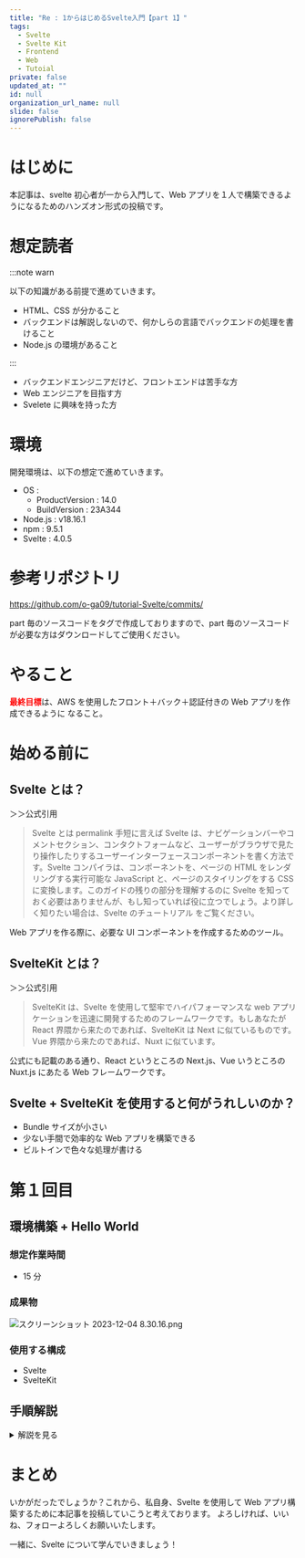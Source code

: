 ```yaml
---
title: "Re : 1からはじめるSvelte入門【part 1】"
tags:
  - Svelte
  - Svelte Kit
  - Frontend
  - Web
  - Tutoial
private: false
updated_at: ""
id: null
organization_url_name: null
slide: false
ignorePublish: false
---
```


# はじめに

本記事は、svelte 初心者が一から入門して、Web アプリを１人で構築できるようになるためのハンズオン形式の投稿です。

# 想定読者

:::note warn

以下の知識がある前提で進めていきます。

- HTML、CSS が分かること
- バックエンドは解説しないので、何かしらの言語でバックエンドの処理を書けること
- Node.js の環境があること

:::

- バックエンドエンジニアだけど、フロントエンドは苦手な方
- Web エンジニアを目指す方
- Svelete に興味を持った方

# 環境

開発環境は、以下の想定で進めていきます。

- OS :
  - ProductVersion : 14.0
  - BuildVersion : 23A344
- Node.js : v18.16.1
- npm : 9.5.1
- Svelte : 4.0.5

# 参考リポジトリ

https://github.com/o-ga09/tutorial-Svelte/commits/

part 毎のソースコードをタグで作成しておりますので、part 毎のソースコードが必要な方はダウンロードしてご使用ください。

# やること

<font color="red">**最終目標**</font>は、AWS を使用したフロント＋バック＋認証付きの Web アプリを作成できるように
なること。

# 始める前に

## Svelte とは？

＞＞公式引用

> Svelte とは permalink
> 手短に言えば Svelte は、ナビゲーションバーやコメントセクション、コンタクトフォームなど、ユーザーがブラウザで見たり操作したりするユーザーインターフェースコンポーネントを書く方法です。Svelte コンパイラは、コンポーネントを、ページの HTML をレンダリングする実行可能な JavaScript と、ページのスタイリングをする CSS に変換します。このガイドの残りの部分を理解するのに Svelte を知っておく必要はありませんが、もし知っていれば役に立つでしょう。より詳しく知りたい場合は、Svelte のチュートリアル をご覧ください。

Web アプリを作る際に、必要な UI コンポーネントを作成するためのツール。

## SvelteKit とは？

＞＞公式引用

> SvelteKit は、Svelte を使用して堅牢でハイパフォーマンスな web アプリケーションを迅速に開発するためのフレームワークです。もしあなたが React 界隈から来たのであれば、SvelteKit は Next に似ているものです。Vue 界隈から来たのであれば、Nuxt に似ています。

公式にも記載のある通り、React というところの Next.js、Vue いうところの Nuxt.js にあたる Web フレームワークです。

## Svelte + SvelteKit を使用すると何がうれしいのか？

- Bundle サイズが小さい
- 少ない手間で効率的な Web アプリを構築できる
- ビルトインで色々な処理が書ける

# 第１回目

## 環境構築 + Hello World

### 想定作業時間

- 15 分

### 成果物

![スクリーンショット 2023-12-04 8.30.16.png](https://qiita-image-store.s3.ap-northeast-1.amazonaws.com/0/1312905/40529bc4-1aef-5fa5-7ce0-e9c5d47e0c00.png)

### 使用する構成

- Svelte
- SvelteKit

## 手順解説

<details><summary>解説を見る</summary>

1 . Svelte プロジェクトを作成する

```bash
npm create svelte@latest [好きなプロジェクト名]
cd [プロジェクト名]
npm install
```

<br>

2 . 一度、公式が用意したサンプルが動作するか確認する

```bash
npm run dev
```

<br>

3 . 不要なファイル削除する

- about ディレクトリ
- sverdle ディレクトリ
- src/Counter.svelte

<br>

4 . Hello World を書く

```html:src/routes/+layout.svelte
<script>
</script>

<div class="app">
	<main>
		<slot />
	</main>
</div>

<style>
	/* root layout style */
	main {
		width: 100%;
		height: 100vh;
	}
</style>
```

```html:src/routes/+page.svelte
<script>
</script>

<svelte:head>
	<title>Home</title>
	<meta name="description" content="Svelte demo app" />
</svelte:head>

<h1>Hello World !</h1>

<style>
	h1 {
		text-align: center;
	}
</style>
```

</details>

# まとめ

いかがだったでしょうか？これから、私自身、Svelte を使用して Web アプリ構築するために本記事を投稿していこうと考えております。
よろしければ、いいね、フォローよろしくお願いいたします。

一緒に、Svelte について学んでいきましょう！
